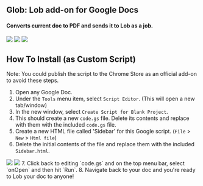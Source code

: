 ## Glob: Lob add-on for Google Docs 
#### Converts current doc to PDF and sends it to Lob as a job.
<img src="https://raw.githubusercontent.com/mikesteele/glob/master/screenshots/1.png">
<img src="https://raw.githubusercontent.com/mikesteele/glob/master/screenshots/4.png">
<img src="https://raw.githubusercontent.com/mikesteele/glob/master/screenshots/5.png">

## How To Install (as Custom Script)

Note: You could publish the script to the Chrome Store as an official add-on to avoid these steps.

1. Open any Google Doc.
2. Under the `Tools` menu item, select `Script Editor`. (This will open a new tab/window)
3. In the new window, select `Create Script for Blank Project`.
4. This should create a new `code.gs` file. Delete its contents and replace with them with the included `code.gs` file.
5. Create a new HTML file called 'Sidebar' for this Google script. (`File` > `New` > `Html file`)
6. Delete the initial contents of the file and replace them with the included `Sidebar.html`.
<img src="https://raw.githubusercontent.com/mikesteele/glob/master/screenshots/2.png">
<img src="https://raw.githubusercontent.com/mikesteele/glob/master/screenshots/3.png">
7. Click back to editing `code.gs` and on the top menu bar, select `onOpen` and then hit `Run`.
8. Navigate back to your doc and you're ready to Lob your doc to anyone!

